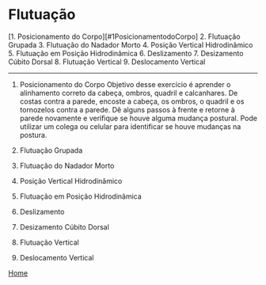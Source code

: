 # Flutuação

[1. Posicionamento do Corpo][#1PosicionamentodoCorpo]
2. Flutuação Grupada
3. Flutuação do Nadador Morto
4. Posição Vertical Hidrodinâmico
5. Flutuação em Posição Hidrodinâmica
6. Deslizamento
7. Desizamento Cúbito Dorsal
8. Flutuação Vertical
9. Deslocamento Vertical

---

<a id="PosicionamentodoCorpo"></a>
1. Posicionamento do Corpo
Objetivo desse exercício é aprender o alinhamento correto da cabeça, ombros, quadril e calcanhares. De costas contra a parede, encoste a cabeça, os ombros, o quadril e os tornozelos contra a parede. Dê alguns passos à frente e retorne à parede novamente e verifique se houve alguma mudança postural. Pode utilizar um colega ou celular para identificar se houve mudanças na postura.


3. Flutuação Grupada

4. Flutuação do Nadador Morto

5. Posição Vertical Hidrodinâmico

6. Flutuação em Posição Hidrodinâmica

7. Deslizamento

8. Desizamento Cúbito Dorsal

9. Flutuação Vertical

10. Deslocamento Vertical

[Home](../README.md)
